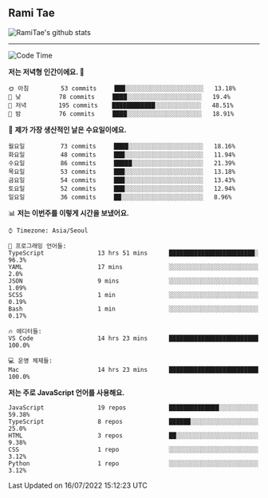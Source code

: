 ## Rami Tae

![RamiTae's github stats](https://github-readme-stats.vercel.app/api?username=RamiTae&show_icons=true&theme=tokyonight)

---
<!--START_SECTION:waka-->
![Code Time](http://img.shields.io/badge/Code%20Time-0%20secs-blue)

**저는 저녁형 인간이에요. 🦉** 

```text
🌞 아침         53 commits     ███░░░░░░░░░░░░░░░░░░░░░░   13.18% 
🌆 낮　         78 commits     ████░░░░░░░░░░░░░░░░░░░░░   19.4% 
🌃 저녁         195 commits    ████████████░░░░░░░░░░░░░   48.51% 
🌙 밤　         76 commits     ████░░░░░░░░░░░░░░░░░░░░░   18.91%

```
📅 **제가 가장 생산적인 날은 수요일이에요.** 

```text
월요일          73 commits     ████░░░░░░░░░░░░░░░░░░░░░   18.16% 
화요일          48 commits     ███░░░░░░░░░░░░░░░░░░░░░░   11.94% 
수요일          86 commits     █████░░░░░░░░░░░░░░░░░░░░   21.39% 
목요일          53 commits     ███░░░░░░░░░░░░░░░░░░░░░░   13.18% 
금요일          54 commits     ███░░░░░░░░░░░░░░░░░░░░░░   13.43% 
토요일          52 commits     ███░░░░░░░░░░░░░░░░░░░░░░   12.94% 
일요일          36 commits     ██░░░░░░░░░░░░░░░░░░░░░░░   8.96%

```


📊 **저는 이번주를 이렇게 시간을 보냈어요.** 

```text
⌚︎ Timezone: Asia/Seoul

💬 프로그래밍 언어들: 
TypeScript               13 hrs 51 mins      ████████████████████████░   96.3% 
YAML                     17 mins             ░░░░░░░░░░░░░░░░░░░░░░░░░   2.0% 
JSON                     9 mins              ░░░░░░░░░░░░░░░░░░░░░░░░░   1.09% 
SCSS                     1 min               ░░░░░░░░░░░░░░░░░░░░░░░░░   0.19% 
Bash                     1 min               ░░░░░░░░░░░░░░░░░░░░░░░░░   0.17%

🔥 에디터들: 
VS Code                  14 hrs 23 mins      █████████████████████████   100.0%

💻 운영 체제들: 
Mac                      14 hrs 23 mins      █████████████████████████   100.0%

```

**저는 주로 JavaScript 언어를 사용해요.** 

```text
JavaScript               19 repos            ██████████████░░░░░░░░░░░   59.38% 
TypeScript               8 repos             ██████░░░░░░░░░░░░░░░░░░░   25.0% 
HTML                     3 repos             ██░░░░░░░░░░░░░░░░░░░░░░░   9.38% 
CSS                      1 repo              ░░░░░░░░░░░░░░░░░░░░░░░░░   3.12% 
Python                   1 repo              ░░░░░░░░░░░░░░░░░░░░░░░░░   3.12%

```



 Last Updated on 16/07/2022 15:12:23 UTC
<!--END_SECTION:waka-->
